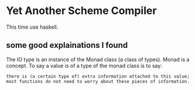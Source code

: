 # Yet Another Scheme Compiler

This time use haskell.

## some good explainations I found

The IO type is an instance of the Monad class (a class of types). Monad is a concept. To say a value is of a type of the monad class is to say:

    there is (a certain type of) extra information attached to this value;
    most functions do not need to worry about these pieces of information.
